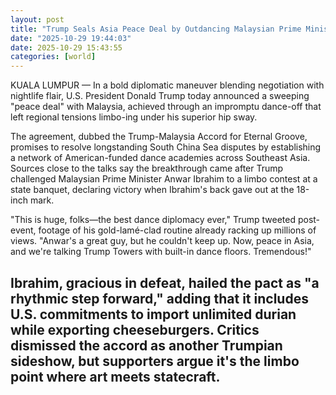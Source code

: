 ```yaml
---
layout: post
title: "Trump Seals Asia Peace Deal by Outdancing Malaysian Prime Minister in High-Stakes Limbo Contest"
date: "2025-10-29 19:44:03"
date: 2025-10-29 15:43:55
categories: [world]
---
```

KUALA LUMPUR — In a bold diplomatic maneuver blending negotiation with nightlife flair, U.S. President Donald Trump today announced a sweeping "peace deal" with Malaysia, achieved through an impromptu dance-off that left regional tensions limbo-ing under his superior hip sway.

The agreement, dubbed the Trump-Malaysia Accord for Eternal Groove, promises to resolve longstanding South China Sea disputes by establishing a network of American-funded dance academies across Southeast Asia. Sources close to the talks say the breakthrough came after Trump challenged Malaysian Prime Minister Anwar Ibrahim to a limbo contest at a state banquet, declaring victory when Ibrahim's back gave out at the 18-inch mark.

"This is huge, folks—the best dance diplomacy ever," Trump tweeted post-event, footage of his gold-lamé-clad routine already racking up millions of views. "Anwar's a great guy, but he couldn't keep up. Now, peace in Asia, and we're talking Trump Towers with built-in dance floors. Tremendous!"

Ibrahim, gracious in defeat, hailed the pact as "a rhythmic step forward," adding that it includes U.S. commitments to import unlimited durian while exporting cheeseburgers. Critics dismissed the accord as another Trumpian sideshow, but supporters argue it's the limbo point where art meets statecraft.
---